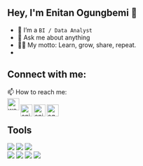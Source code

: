 ## Hey, I'm Enitan Ogungbemi  👋
<!-- <img src="https://c.tenor.com/nebZyl8oN7IAAAAi/wave-hello.gif" width="30px"> -->

 
- 🔭 I’m a `BI / Data Analyst`
- 💬 Ask me about anything
- 👨‍💻 My motto: Learn, grow, share, repeat.
- 

## Connect with me:
📫 How to reach me:<br/>
[<img align="left" alt="webpage" width="27px" src="https://img.icons8.com/nolan/27/geography.png" />][website]

[<img align="left" alt="enitanOgungbemi  | LinkedIn" width="27px" src="https://img.icons8.com/nolan/27/linkedin.png" />][linkedin]
[<img align="left" alt="enitanogungbemi | Telegram" width="27px" src="https://img.icons8.com/nolan/27/telegram-app.png" />][telegram]
[<img align="left" alt="ogungbemi.enitan@gmail.com | Email" width="27px" src="https://img.icons8.com/nolan/27/email.png" />][email]

<br />

## Tools

<div align="left">
  <img src="https://img.shields.io/badge/Python-orange?style=flat-square&logo=python&logoColor=white"/>
  <img src="https://img.shields.io/badge/PowerBI-blue?style=flat-square&logo=powerbi&logoColor=white"/>
  <img src="https://img.shields.io/badge/R Programming-darkgreen?style=flat-square&logo=r&logoColor=white"/>
  <br/>
  <img src="https://img.shields.io/badge/MySQL-red?style=flat-square&logo=mysql&logoColor=white"/>
  <img src="https://img.shields.io/badge/Visual_Studio-FA7343?style=flat-square&logo=visualstudio&logoColor=white"/>
  <img src="https://img.shields.io/badge/Tableu-9cf?style=flat-square&logo=tableau&logoColor=white"/>
  <img src="https://img.shields.io/badge/Git-0088CC?style=flat-square&logo=git&logoColor=white"/>
  

<br />




[website]: https://enitan.ogungbemi.com/
[linkedin]: https://www.linkedin.com/in/ogungbemi-enitan-0a6442129/
[telegram]: https://t.me/Eogungbemi
[email]: mailto:ogungbemi.enitan@gmail.com 




